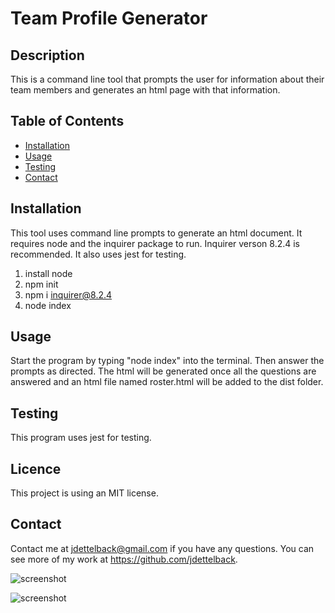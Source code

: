 #  Team Profile Generator

## Description
This is a command line tool that prompts the user for information about their team members and generates an html page with that information.

## Table of Contents
* [Installation](#installation)
* [Usage](#usage)
* [Testing](#testing)
* [Contact](#contact)

## Installation
This tool uses command line prompts to generate an html document.  It requires node and the inquirer package to run. Inquirer verson 8.2.4 is recommended.  It also uses jest for testing.

1. install node
2. npm init 
3. npm i inquirer@8.2.4 
4. node index

## Usage
Start the program by typing "node index" into the terminal.  Then answer the prompts as directed.  The html will be generated once all the questions are answered and an html file named roster.html will be added to the dist folder.

## Testing
This program uses jest for testing.

## Licence
This project is using an MIT license.

## Contact
Contact me at [jdettelback@gmail.com](mailto:jdettelback@gmail.com) if you have any questions.  You can see more of my work at <https://github.com/jdettelback>.


  ![screenshot](https://raw.githubusercontent.com/jdettelback/teamprofile/master/Develop/images/teamprofilescreenshot.png)
  
  ![screenshot](https://raw.githubusercontent.com/jdettelback/teamprofile/master/Develop/images/teamprofilescreenshot2.png)

